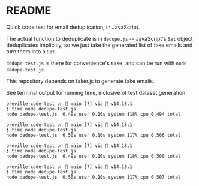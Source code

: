 # README #

Quick code test for email deduplication, in JavaScript.

The actual function to deduplicate is in `dedupe.js` -- JavaScript's `Set` object deduplicates implicitly, so we just take the generated list of fake emails and turn them into a `Set`.

`dedupe-test.js` is there for convenience's sake, and can be run with `node dedupe-test.js`.

This repository depends on faker.js to generate fake emails.

See terminal output for running time, inclusive of test dataset generation:
```
breville-code-test on  main [?] via  v14.18.1
❯ time node dedupe-test.js
node dedupe-test.js  0.49s user 0.10s system 118% cpu 0.494 total

breville-code-test on  main [?] via  v14.18.1
❯ time node dedupe-test.js
node dedupe-test.js  0.50s user 0.10s system 117% cpu 0.506 total

breville-code-test on  main [?] via  v14.18.1
❯ time node dedupe-test.js
node dedupe-test.js  0.49s user 0.10s system 118% cpu 0.500 total

breville-code-test on  main [?] via  v14.18.1
❯ time node dedupe-test.js
node dedupe-test.js  0.50s user 0.10s system 117% cpu 0.507 total
```
